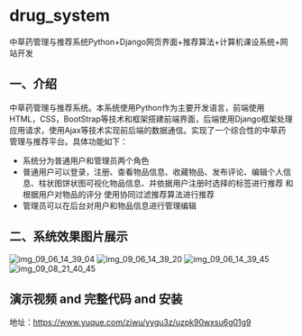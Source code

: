 # drug_system
中草药管理与推荐系统Python+Django网页界面+推荐算法+计算机课设系统+网站开发
## 一、介绍
中草药管理与推荐系统。本系统使用Python作为主要开发语言，前端使用HTML，CSS，BootStrap等技术和框架搭建前端界面，后端使用Django框架处理应用请求，使用Ajax等技术实现前后端的数据通信。实现了一个综合性的中草药管理与推荐平台。具体功能如下：

- 系统分为普通用户和管理员两个角色
- 普通用户可以登录，注册、查看物品信息、收藏物品、发布评论、编辑个人信息、柱状图饼状图可视化物品信息、并依据用户注册时选择的标签进行推荐 和 根据用户对物品的评分 使用协同过滤推荐算法进行推荐
- 管理员可以在后台对用户和物品信息进行管理编辑

## 二、系统效果图片展示
![img_09_06_14_39_04](https://github.com/user-attachments/assets/4ce3e88a-094c-4170-8c03-213f003cf8b7)
![img_09_06_14_39_20](https://github.com/user-attachments/assets/2f23e0d3-db40-4e9d-b29c-748272af36fc)
![img_09_06_14_39_45](https://github.com/user-attachments/assets/a4a08443-fb80-49e3-9e69-9354faa8f995)
![img_09_08_21_40_45](https://github.com/user-attachments/assets/063fd8b2-d496-4fe3-8f3e-d5527f310cb6)
## 演示视频 and 完整代码 and 安装
地址：https://www.yuque.com/ziwu/yygu3z/uzpk90wxsu6g01g9
